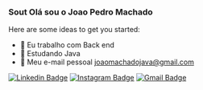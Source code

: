 ### Sout Olá sou o Joao Pedro Machado

Here are some ideas to get you started:

- 🔭 Eu trabalho com Back end 
- 🌱 Estudando Java
- 👯 Meu e-mail pessoal joaomachadojava@gmail.com

[![Linkedin Badge](https://img.shields.io/badge/-Joao%20Machado-Red?style=for-the-badge&labelColor=Red&logo=linkedin&logoColor=white&link=https://www.linkedin.com/in/joão-pedro-machado-054385184/)](https://www.linkedin.com/in/joão-pedro-machado-054385184/)
[![Instagram Badge](https://img.shields.io/badge/-joaopedro_mach-yellow?style=for-the-badge&labelColor=yellow&logo=instagram&logoColor=white&link=https://twitter.com/dieegosf)](https://www.instagram.com/joaopedro.mach/)
[![Gmail Badge](https://img.shields.io/badge/-joaomachadojava-blue?style=for-the-badge&logo=Gmail&logoColor=white&link=mailto:joaomachadojava@gmail.com)](mailto:joaomachadojava@gmail.com)
